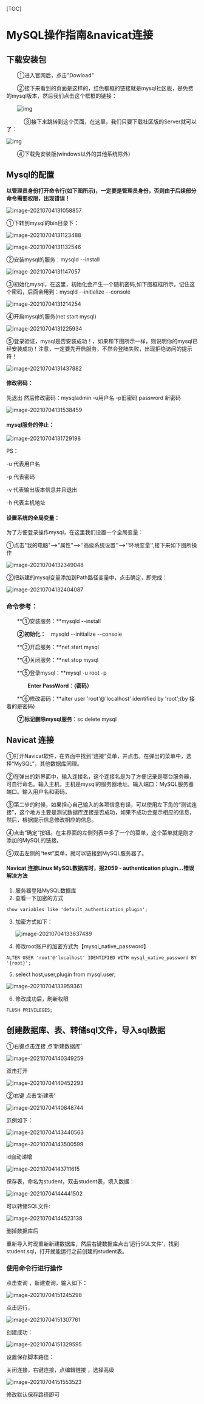[TOC]

# MySQL操作指南&navicat连接

## 下载安装包

　　①进入官网后，点击"Dowload"

　　②接下来看到的页面是这样的，红色框框的链接就是mysql社区版，是免费的mysql版本，然后我们点击这个框框的链接：

　　![img](https://img2018.cnblogs.com/blog/1727568/201909/1727568-20190915192752591-1371678378.jpg)

　　　 ③接下来跳转到这个页面，在这里，我们只要下载社区版的Server就可以了：

![img](https://img2018.cnblogs.com/blog/1727568/201909/1727568-20190915193055444-1634354218.jpg)

 

 

　　④下载免安装版(windows以外的其他系统除外)



## **Mysql的配置**

**以管理员身份打开命令行(如下图所示)，一定要是管理员身份，否则由于后续部分命令需要权限，出现错误！**

![image-20210704131058857](https://gitee.com/ahrunio/pic-go-image-hosting-service/raw/master/img/image-20210704131058857.png)

①下转到mysql的bin目录下：

![image-20210704131123488](https://gitee.com/ahrunio/pic-go-image-hosting-service/raw/master/img/image-20210704131123488.png)

![image-20210704131132546](https://gitee.com/ahrunio/pic-go-image-hosting-service/raw/master/img/image-20210704131132546.png)

②安装mysql的服务：mysqld --install

![image-20210704131147057](https://gitee.com/ahrunio/pic-go-image-hosting-service/raw/master/img/image-20210704131147057.png)

③初始化mysql，在这里，初始化会产生一个随机密码,如下图框框所示，记住这个密码，后面会用到：mysqld --initialize --console

![image-20210704131214254](https://gitee.com/ahrunio/pic-go-image-hosting-service/raw/master/img/image-20210704131214254.png)

④开启mysql的服务(net start mysql)

![image-20210704131225934](https://gitee.com/ahrunio/pic-go-image-hosting-service/raw/master/img/image-20210704131225934.png)

⑤登录验证，mysql是否安装成功！，如果和下图所示一样，则说明你的mysql已经安装成功！注意，一定要先开启服务，不然会登陆失败，出现拒绝访问的提示符！

![image-20210704131437882](https://gitee.com/ahrunio/pic-go-image-hosting-service/raw/master/img/image-20210704131437882.png)

#### **修改密码：**

先退出 然后修改密码：mysqladmin -u用户名 -p旧密码 password 新密码

![image-20210704131538459](https://gitee.com/ahrunio/pic-go-image-hosting-service/raw/master/img/image-20210704131538459.png)



#### mysql服务的停止：

![image-20210704131729198](https://gitee.com/ahrunio/pic-go-image-hosting-service/raw/master/img/image-20210704131729198.png)

PS：

-u 代表用户名

-p 代表密码

-v 代表输出版本信息并且退出

-h 代表主机地址

#### 设置系统的全局变量：

为了方便登录操作mysql，在这里我们设置一个全局变量：

①点击"我的电脑"-->"属性"-->''高级系统设置''-->''环境变量'',接下来如下图所操作

![image-20210704132349048](https://gitee.com/ahrunio/pic-go-image-hosting-service/raw/master/img/image-20210704132349048.png)

②把新建的mysql变量添加到Path路径变量中，点击确定，即完成：

![image-20210704132404087](https://gitee.com/ahrunio/pic-go-image-hosting-service/raw/master/img/image-20210704132404087.png)

### 命令参考：

 

　　**①安装服务：**mysqld --install

　　**②初始化：**　mysqld --initialize --console

　　**③开启服务：**net start mysql

　　**④关闭服务：**net stop mysql

　　**⑤登录mysql：**mysql -u root -p

　　　　**Enter PassWord：(密码）**

　　**⑥修改密码：**alter user 'root'@'localhost' identified by 'root';(by 接着的是密码)

　　**⑦标记删除mysql服务**：sc delete mysql

## Navicat 连接

①打开Navicat软件，在界面中找到“连接”菜单，并点击。在弹出的菜单中，选择“MySQL”，其他数据库同理。

②在弹出的新界面中，输入连接名，这个连接名是为了方便记录是哪台服务器，可自行命名。输入主机，主机是mysql的服务器地址。输入端口：MySQL服务器端口。输入用户名和密码。

③第二步的时候，如果担心自己输入的各项信息有误，可以使用左下角的“测试连接”，这个地方主要是测试数据库连接是否成功，如果不成功会提示相应的信息，然后，根据提示信息修改相应的信息。

④点击“确定”按钮。在主界面的左侧列表中多了一个的菜单，这个菜单就是刚才添加的MySQL的链接。

⑤双击左侧的“test”菜单，就可以链接到MySQL服务器了。

#### Navicat 连接Linux MySQL数据库时，报2059 - authentication plugin...错误解决方法

1. 服务器登陆MySQL数据库
2. 查看一下加密的方式

```mysql
show variables like 'default_authentication_plugin';
```

3. 加密方式如下：

   ![image-20210704133637489](https://gitee.com/ahrunio/pic-go-image-hosting-service/raw/master/img/image-20210704133637489.png)

4. 修改root账户的加密方式为【mysql_native_password】

```mysql
ALTER USER 'root'@'localhost' IDENTIFIED WITH mysql_native_password BY '{root}';
```

5. select host,user,plugin from mysql.user;

![image-20210704133959361](https://gitee.com/ahrunio/pic-go-image-hosting-service/raw/master/img/image-20210704133959361.png)

6.  修改成功后，刷新权限

```mysql
FLUSH PRIVILEGES;
```

## 创建数据库、表、转储sql文件，导入sql数据

①右键点击连接 点‘新建数据库’

![image-20210704140349259](https://gitee.com/ahrunio/pic-go-image-hosting-service/raw/master/img/image-20210704140349259.png)

双击打开

![image-20210704140452293](https://gitee.com/ahrunio/pic-go-image-hosting-service/raw/master/img/image-20210704140452293.png)

②右键 点击‘新建表’

![image-20210704140848744](https://gitee.com/ahrunio/pic-go-image-hosting-service/raw/master/img/image-20210704140848744.png)

范例如下：

![image-20210704143440563](https://gitee.com/ahrunio/pic-go-image-hosting-service/raw/master/img/image-20210704143440563.png)

![image-20210704143500599](https://gitee.com/ahrunio/pic-go-image-hosting-service/raw/master/img/image-20210704143500599.png)

id自动递增

![image-20210704143711615](https://gitee.com/ahrunio/pic-go-image-hosting-service/raw/master/img/image-20210704143711615.png)

保存表，命名为student，双击student表，填入数据：

![image-20210704144441502](https://gitee.com/ahrunio/pic-go-image-hosting-service/raw/master/img/image-20210704144441502.png)

可以转储SQL文件:

![image-20210704144523138](https://gitee.com/ahrunio/pic-go-image-hosting-service/raw/master/img/image-20210704144523138.png)

删掉数据库后

重新导入时现重新新建数据库，然后右键数据库点击‘运行SQL文件’，找到student.sql，打开就能运行之前创建的student表。

### 使用命令行进行操作

点击查询 ，新建查询，输入如下：

![image-20210704151245298](https://gitee.com/ahrunio/pic-go-image-hosting-service/raw/master/img/image-20210704151245298.png)

点击运行，

![image-20210704151307761](https://gitee.com/ahrunio/pic-go-image-hosting-service/raw/master/img/image-20210704151307761.png)

创建成功：

![image-20210704151329595](https://gitee.com/ahrunio/pic-go-image-hosting-service/raw/master/img/image-20210704151329595.png)

设置保存脚本路径：

关闭连接，右键连接，点编辑链接 ，选择高级

![image-20210704151553523](https://gitee.com/ahrunio/pic-go-image-hosting-service/raw/master/img/image-20210704151553523.png)

修改默认保存路径即可

